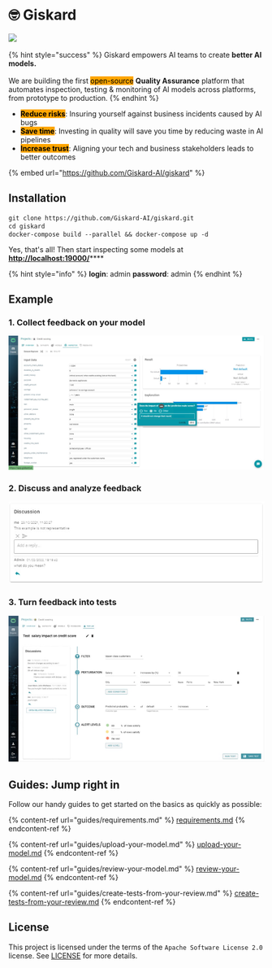 # 🤓 Giskard

![](.gitbook/assets/logo\_50.jpg)

{% hint style="success" %}
Giskard empowers AI teams to create **better AI models.**\
\
We are building the first <mark style="background-color:orange;">open-source</mark> **Quality Assurance** platform that automates inspection, testing & monitoring of AI models across platforms, from prototype to production.
{% endhint %}

* <mark style="background-color:orange;">**Reduce risks**</mark>: Insuring yourself against business incidents caused by AI bugs
* <mark style="background-color:orange;">**Save time**</mark>: Investing in quality will save you time by reducing waste in AI pipelines
* <mark style="background-color:orange;">**Increase trust**</mark>: Aligning your tech and business stakeholders leads to better outcomes

{% embed url="https://github.com/Giskard-AI/giskard" %}

## Installation

```batch
git clone https://github.com/Giskard-AI/giskard.git
cd giskard
docker-compose build --parallel && docker-compose up -d
```

Yes, that's all!  Then start inspecting some models at [**http://localhost:19000/**](http://localhost:19000)****

{% hint style="info" %}
**login**: admin  **password**: admin
{% endhint %}

## Example

### 1. Collect feedback on your model

![](<.gitbook/assets/Give feedbcack.jpg>)

### 2. Discuss and analyze feedback

![](<.gitbook/assets/Discussion (1).jpg>)

### 3. Turn feedback into tests

![](.gitbook/assets/Test.jpg)

## Guides: Jump right in

Follow our handy guides to get started on the basics as quickly as possible:

{% content-ref url="guides/requirements.md" %}
[requirements.md](guides/requirements.md)
{% endcontent-ref %}

{% content-ref url="guides/upload-your-model.md" %}
[upload-your-model.md](guides/upload-your-model.md)
{% endcontent-ref %}

{% content-ref url="guides/review-your-model.md" %}
[review-your-model.md](guides/review-your-model.md)
{% endcontent-ref %}

{% content-ref url="guides/create-tests-from-your-review.md" %}
[create-tests-from-your-review.md](guides/create-tests-from-your-review.md)
{% endcontent-ref %}

## License

This project is licensed under the terms of the `Apache Software License 2.0` license. See [LICENSE](https://github.com/Giskard-AI/ai-inspector/blob/main/LICENSE) for more details.
